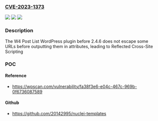 ### [CVE-2023-1373](https://cve.mitre.org/cgi-bin/cvename.cgi?name=CVE-2023-1373)
![](https://img.shields.io/static/v1?label=Product&message=W4%20Post%20List&color=blue)
![](https://img.shields.io/static/v1?label=Version&message=0%3C%202.4.6%20&color=brighgreen)
![](https://img.shields.io/static/v1?label=Vulnerability&message=CWE-79%20Cross-Site%20Scripting%20(XSS)&color=brighgreen)

### Description

The W4 Post List WordPress plugin before 2.4.6 does not escape some URLs before outputting them in attributes, leading to Reflected Cross-Site Scripting

### POC

#### Reference
- https://wpscan.com/vulnerability/fa38f3e6-e04c-467c-969b-0f6736087589

#### Github
- https://github.com/20142995/nuclei-templates

